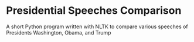 # Presidential Speeches Comparison
A short Python program written with NLTK to compare various speeches of Presidents Washington, Obama, and Trump
